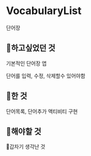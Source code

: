 # VocabularyList
단어장
## 🤔하고싶었던 것

기본적인 단어장 앱

단어를 입력, 수정, 삭제할수 있어야함



## 🫠한 것
단어목록, 단어추가 액티비티 구현


## 🧐해야할 것


🫶갑자기 생각난 것
